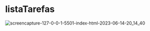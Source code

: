 # listaTarefas

![screencapture-127-0-0-1-5501-index-html-2023-06-14-20_14_40](https://github.com/ViihSN/listaTarefas/assets/93055828/59a97577-6867-43b6-90d3-ff56e17b1dde)
